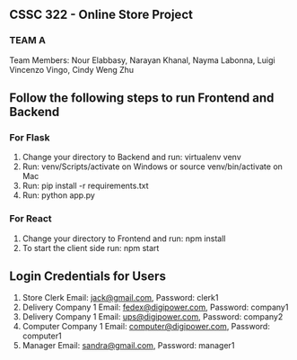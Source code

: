 ## CSSC 322 - Online Store Project
### TEAM A
Team Members: Nour Elabbasy, Narayan Khanal, Nayma Labonna, Luigi Vincenzo Vingo, Cindy Weng Zhu

## Follow the following steps to run Frontend and Backend

### For Flask

1. Change your directory to Backend and run: virtualenv venv
2. Run: venv/Scripts/activate on Windows or source venv/bin/activate on Mac
3. Run: pip install -r requirements.txt
4. Run: python app.py

### For React

1. Change your directory to Frontend and run: npm install
2. To start the client side run: npm start

## Login Credentials for Users
1. Store Clerk Email: jack@gmail.com, Password: clerk1
2. Delivery Company 1 Email: fedex@digipower.com, Password: company1
3. Delivery Company 1 Email: ups@digipower.com, Password: company2
4. Computer Company 1 Email: computer@digipower.com, Password: computer1
5. Manager Email: sandra@gmail.com, Password: manager1
